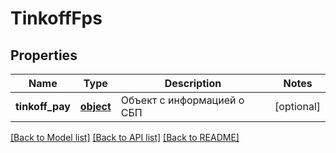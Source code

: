 # TinkoffFps

## Properties
Name | Type | Description | Notes
------------ | ------------- | ------------- | -------------
**tinkoff_pay** | [**object**](.md) | Объект с информацией о СБП | [optional] 

[[Back to Model list]](../README.md#documentation-for-models) [[Back to API list]](../README.md#documentation-for-api-endpoints) [[Back to README]](../README.md)


